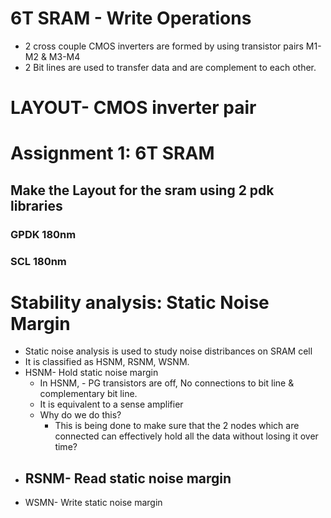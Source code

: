 # 6T SRAM - Write Operations
- 2 cross couple CMOS inverters are formed by using transistor pairs M1-M2 & M3-M4
- 2 Bit lines are used to transfer data and are complement to each other.
# LAYOUT- CMOS inverter pair


# Assignment 1: 6T SRAM
## Make the Layout for the sram using 2 pdk libraries
### GPDK 180nm
### SCL 180nm


# Stability analysis: Static Noise Margin
- Static noise analysis is used to study noise distribances on SRAM cell
- It is classified as HSNM, RSNM, WSNM.
- HSNM- Hold static noise margin
	- In HSNM, - PG transistors are off, No connections to bit line & complementary bit line.
	- It is equivalent to a sense amplifier
	- Why do we do this?
		- This is being done to make sure that the 2 nodes which are connected can effectively hold all the data without losing it over time?
- RSNM- Read static noise margin
	- 
- WSMN- Write static noise margin
